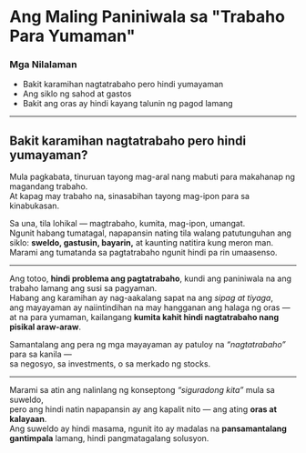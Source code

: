 # Ang Maling Paniniwala sa "Trabaho Para Yumaman"

### Mga Nilalaman
- Bakit karamihan nagtatrabaho pero hindi yumayaman  
- Ang siklo ng sahod at gastos  
- Bakit ang oras ay hindi kayang talunin ng pagod lamang  

---

## Bakit karamihan nagtatrabaho pero hindi yumayaman?

Mula pagkabata, tinuruan tayong mag-aral nang mabuti para makahanap ng magandang trabaho.  
At kapag may trabaho na, sinasabihan tayong mag-ipon para sa kinabukasan.  

Sa una, tila lohikal — magtrabaho, kumita, mag-ipon, umangat.  
Ngunit habang tumatagal, napapansin nating tila walang patutunguhan ang siklo: **sweldo, gastusin, bayarin,** at kaunting natitira kung meron man.  
Marami ang tumatanda sa pagtatrabaho ngunit hindi pa rin umaasenso.

---

Ang totoo, **hindi problema ang pagtatrabaho**, kundi ang paniniwala na ang trabaho lamang ang susi sa pagyaman.  
Habang ang karamihan ay nag-aakalang sapat na ang *sipag at tiyaga*,  
ang mayayaman ay naiintindihan na may hangganan ang halaga ng oras —  
at na para yumaman, kailangang **kumita kahit hindi nagtatrabaho nang pisikal araw-araw**.  

Samantalang ang pera ng mga mayayaman ay patuloy na *“nagtatrabaho”* para sa kanila —  
sa negosyo, sa investments, o sa merkado ng stocks.

---

Marami sa atin ang nalinlang ng konseptong *“siguradong kita”* mula sa suweldo,  
pero ang hindi natin napapansin ay ang kapalit nito — ang ating **oras at kalayaan**.  
Ang suweldo ay hindi masama, ngunit ito ay madalas na **pansamantalang gantimpala** lamang, hindi pangmatagalang solusyon.

